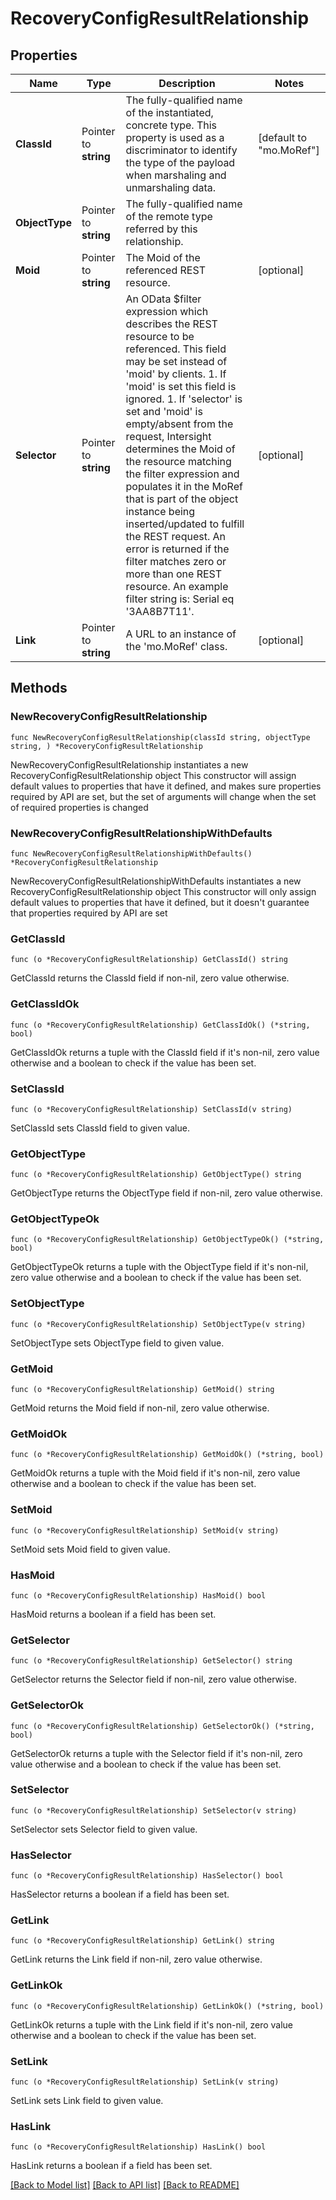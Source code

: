 # RecoveryConfigResultRelationship

## Properties

Name | Type | Description | Notes
------------ | ------------- | ------------- | -------------
**ClassId** | Pointer to **string** | The fully-qualified name of the instantiated, concrete type. This property is used as a discriminator to identify the type of the payload when marshaling and unmarshaling data. | [default to "mo.MoRef"]
**ObjectType** | Pointer to **string** | The fully-qualified name of the remote type referred by this relationship. | 
**Moid** | Pointer to **string** | The Moid of the referenced REST resource. | [optional] 
**Selector** | Pointer to **string** | An OData $filter expression which describes the REST resource to be referenced. This field may be set instead of &#39;moid&#39; by clients. 1. If &#39;moid&#39; is set this field is ignored. 1. If &#39;selector&#39; is set and &#39;moid&#39; is empty/absent from the request, Intersight determines the Moid of the resource matching the filter expression and populates it in the MoRef that is part of the object instance being inserted/updated to fulfill the REST request. An error is returned if the filter matches zero or more than one REST resource. An example filter string is: Serial eq &#39;3AA8B7T11&#39;. | [optional] 
**Link** | Pointer to **string** | A URL to an instance of the &#39;mo.MoRef&#39; class. | [optional] 

## Methods

### NewRecoveryConfigResultRelationship

`func NewRecoveryConfigResultRelationship(classId string, objectType string, ) *RecoveryConfigResultRelationship`

NewRecoveryConfigResultRelationship instantiates a new RecoveryConfigResultRelationship object
This constructor will assign default values to properties that have it defined,
and makes sure properties required by API are set, but the set of arguments
will change when the set of required properties is changed

### NewRecoveryConfigResultRelationshipWithDefaults

`func NewRecoveryConfigResultRelationshipWithDefaults() *RecoveryConfigResultRelationship`

NewRecoveryConfigResultRelationshipWithDefaults instantiates a new RecoveryConfigResultRelationship object
This constructor will only assign default values to properties that have it defined,
but it doesn't guarantee that properties required by API are set

### GetClassId

`func (o *RecoveryConfigResultRelationship) GetClassId() string`

GetClassId returns the ClassId field if non-nil, zero value otherwise.

### GetClassIdOk

`func (o *RecoveryConfigResultRelationship) GetClassIdOk() (*string, bool)`

GetClassIdOk returns a tuple with the ClassId field if it's non-nil, zero value otherwise
and a boolean to check if the value has been set.

### SetClassId

`func (o *RecoveryConfigResultRelationship) SetClassId(v string)`

SetClassId sets ClassId field to given value.


### GetObjectType

`func (o *RecoveryConfigResultRelationship) GetObjectType() string`

GetObjectType returns the ObjectType field if non-nil, zero value otherwise.

### GetObjectTypeOk

`func (o *RecoveryConfigResultRelationship) GetObjectTypeOk() (*string, bool)`

GetObjectTypeOk returns a tuple with the ObjectType field if it's non-nil, zero value otherwise
and a boolean to check if the value has been set.

### SetObjectType

`func (o *RecoveryConfigResultRelationship) SetObjectType(v string)`

SetObjectType sets ObjectType field to given value.


### GetMoid

`func (o *RecoveryConfigResultRelationship) GetMoid() string`

GetMoid returns the Moid field if non-nil, zero value otherwise.

### GetMoidOk

`func (o *RecoveryConfigResultRelationship) GetMoidOk() (*string, bool)`

GetMoidOk returns a tuple with the Moid field if it's non-nil, zero value otherwise
and a boolean to check if the value has been set.

### SetMoid

`func (o *RecoveryConfigResultRelationship) SetMoid(v string)`

SetMoid sets Moid field to given value.

### HasMoid

`func (o *RecoveryConfigResultRelationship) HasMoid() bool`

HasMoid returns a boolean if a field has been set.

### GetSelector

`func (o *RecoveryConfigResultRelationship) GetSelector() string`

GetSelector returns the Selector field if non-nil, zero value otherwise.

### GetSelectorOk

`func (o *RecoveryConfigResultRelationship) GetSelectorOk() (*string, bool)`

GetSelectorOk returns a tuple with the Selector field if it's non-nil, zero value otherwise
and a boolean to check if the value has been set.

### SetSelector

`func (o *RecoveryConfigResultRelationship) SetSelector(v string)`

SetSelector sets Selector field to given value.

### HasSelector

`func (o *RecoveryConfigResultRelationship) HasSelector() bool`

HasSelector returns a boolean if a field has been set.

### GetLink

`func (o *RecoveryConfigResultRelationship) GetLink() string`

GetLink returns the Link field if non-nil, zero value otherwise.

### GetLinkOk

`func (o *RecoveryConfigResultRelationship) GetLinkOk() (*string, bool)`

GetLinkOk returns a tuple with the Link field if it's non-nil, zero value otherwise
and a boolean to check if the value has been set.

### SetLink

`func (o *RecoveryConfigResultRelationship) SetLink(v string)`

SetLink sets Link field to given value.

### HasLink

`func (o *RecoveryConfigResultRelationship) HasLink() bool`

HasLink returns a boolean if a field has been set.


[[Back to Model list]](../README.md#documentation-for-models) [[Back to API list]](../README.md#documentation-for-api-endpoints) [[Back to README]](../README.md)



